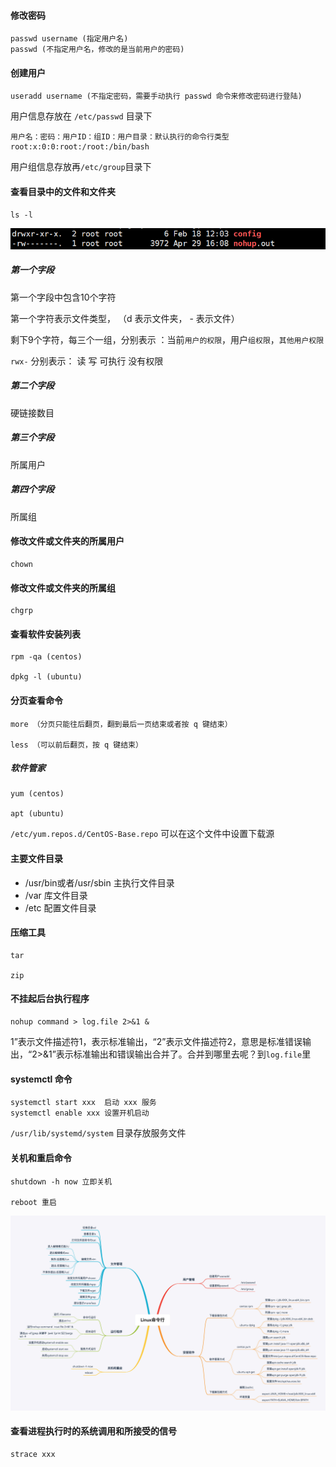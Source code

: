 #### 修改密码 

```shell
passwd username (指定用户名)
passwd (不指定用户名，修改的是当前用户的密码)
```



#### 创建用户

```shell
useradd username (不指定密码，需要手动执行 passwd 命令来修改密码进行登陆)
```

用户信息存放在 `/etc/passwd` 目录下

```shell
用户名：密码：用户ID：组ID：用户目录：默认执行的命令行类型
root:x:0:0:root:/root:/bin/bash
```

用户组信息存放再`/etc/group`目录下



#### 查看目录中的文件和文件夹

```shell
ls -l
```

![1556530638758](../images/1556530638758.png)

##### 第一个字段

第一个字段中包含10个字符 

第一个字符表示文件类型， （d 表示文件夹，  - 表示文件）

剩下9个字符，每三个一组，分别表示 ：当前`用户的权限`，用户`组权限`，`其他用户权限`

`rwx-` 分别表示： 读 写 可执行 没有权限

##### 第二个字段

硬链接数目

##### 第三个字段

所属用户

##### 第四个字段

所属组

#### 修改文件或文件夹的所属用户

```shell
chown 
```

#### 修改文件或文件夹的所属组

```shell
chgrp
```



#### 查看软件安装列表

```shell
rpm -qa (centos)

dpkg -l (ubuntu)
```



#### 分页查看命令

```shell
more （分页只能往后翻页，翻到最后一页结束或者按 q 键结束）

less （可以前后翻页，按 q 键结束）
```

##### 软件管家

```shell
yum (centos)

apt (ubuntu)
```

`/etc/yum.repos.d/CentOS-Base.repo`   可以在这个文件中设置下载源



#### 主要文件目录

- /usr/bin或者/usr/sbin 主执行文件目录
- /var 库文件目录
- /etc 配置文件目录



#### 压缩工具

```shell
tar 

zip 
```



#### 不挂起后台执行程序

```shell
nohup command > log.file 2>&1 &
```

1”表示文件描述符1，表示标准输出，“2”表示文件描述符2，意思是标准错误输出，“2>&1”表示标准输出和错误输出合并了。合并到哪里去呢？到`log.file`里



#### systemctl 命令

```
systemctl start xxx  启动 xxx 服务
systemctl enable xxx 设置开机启动

```

`/usr/lib/systemd/system` 目录存放服务文件



#### 关机和重启命令

```shell
shutdown -h now 立即关机

reboot 重启
```

![img](../images/8855bb645d8ecc35c80aa89cde5d16e5.jpg)



#### 查看进程执行时的系统调用和所接受的信号

```shell
strace xxx
```


